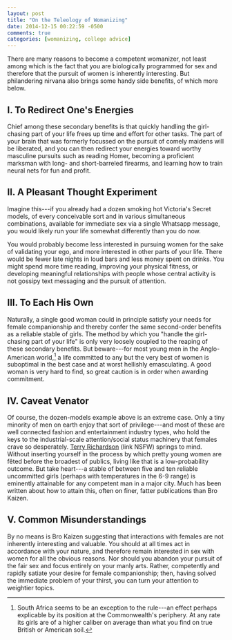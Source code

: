 ```yaml
---
layout: post
title: "On the Teleology of Womanizing"
date: 2014-12-15 00:22:59 -0500
comments: true
categories: [womanizing, college advice]
---
```


There are many reasons to become a competent womanizer, not least among which is the fact that you are biologically programmed for sex and therefore that the pursuit of women is inherently interesting. But philandering nirvana also brings some handy side benefits, of which more below.

<!--more-->

## I. To Redirect One's Energies
Chief among these secondary benefits is that quickly handling the girl-chasing part of your life frees up time and effort for other tasks. The part of your brain that was formerly focussed on the pursuit of comely maidens will be liberated, and you can then redirect your energies toward worthy masculine pursuits such as reading Homer, becoming a proficient marksman with long- and short-barreled firearms, and learning how to train neural nets for fun and profit.

## II. A Pleasant Thought Experiment
Imagine this---if you already had a dozen smoking hot Victoria's Secret models, of every conceivable sort and in various simultaneous combinations, available for immediate sex via a single Whatsapp message, you would likely run your life somewhat differently than you do now. 

You would probably become less interested in pursuing women for the sake of validating your ego, and more interested in other parts of your life. There would be fewer late nights in loud bars and less money spent on drinks. You might spend more time reading, improving your physical fitness, or developing meaningful relationships with people whose central activity is not gossipy text messaging and the pursuit of attention. 

## III. To Each His Own
Naturally, a single good woman could in principle satisfy your needs for female companionship and thereby confer the same second-order benefits as a reliable stable of girls. The method by which you "handle the girl-chasing part of your life" is only very loosely coupled to the reaping of these secondary benefits. But beware---for most young men in the Anglo-American world,[^1] a life committed to any but the very best of women is suboptimal in the best case and at worst hellishly emasculating. A good woman is very hard to find, so great caution is in order when awarding commitment.

## IV. Caveat Venator
Of course, the dozen-models example above is an extreme case. Only a tiny minority of men on earth enjoy that sort of privilege---and most of these are well connected fashion and entertainment industry types, who hold the keys to the industrial-scale attention/social status machinery that females crave so desperately. [Terry Richardson](http://www.highsnobiety.com/2010/01/28/pirelli-calendar-2010-a-full-look-nsfw/#slide-13) (link NSFW) springs to mind. Without inserting yourself in the process by which pretty young women are fêted before the broadest of publics, living like that is a low-probability outcome. But take heart---a stable of between five and ten reliable uncommitted girls (perhaps with temperatures in the 6-9 range) is eminently attainable for any competent man in a major city. Much has been written about how to attain this, often on finer, fatter publications than Bro Kaizen. 

## V. Common Misunderstandings
By no means is Bro Kaizen suggesting that interactions with females are not inherently interesting and valuable. You should at all times act in accordance with your nature, and therefore remain interested in sex with women for all the obvious reasons. Nor should you abandon your pursuit of the fair sex and focus entirely on your manly arts. Rather, competently and rapidly satiate your desire for female companionship; then, having solved the immediate problem of your thirst, you can turn your attention to weightier topics. 

[^1]: South Africa seems to be an exception to the rule---an effect perhaps explicable by its position at the Commonwealth's periphery. At any rate its girls are of a higher caliber on average than what you find on true British or American soil.
